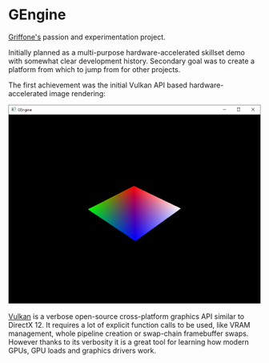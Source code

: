 # GEngine

[Griffone's](https://github.com/Griffone) passion and experimentation project.

Initially planned as a multi-purpose hardware-accelerated skillset demo with somewhat clear development history. Secondary goal was to create a platform from which to jump from for other projects.

The first achievement was the initial Vulkan API based hardware-accelerated image rendering:

![First rendered quad](docs/first_quad.png)

[Vulkan](https://www.khronos.org/vulkan/) is a verbose open-source cross-platform graphics API similar to DirectX 12. It requires a lot of explicit function calls to be used, like VRAM management, whole pipeline creation or swap-chain framebuffer swaps. However thanks to its verbosity it is a great tool for learning how modern GPUs, GPU loads and graphics drivers work.
